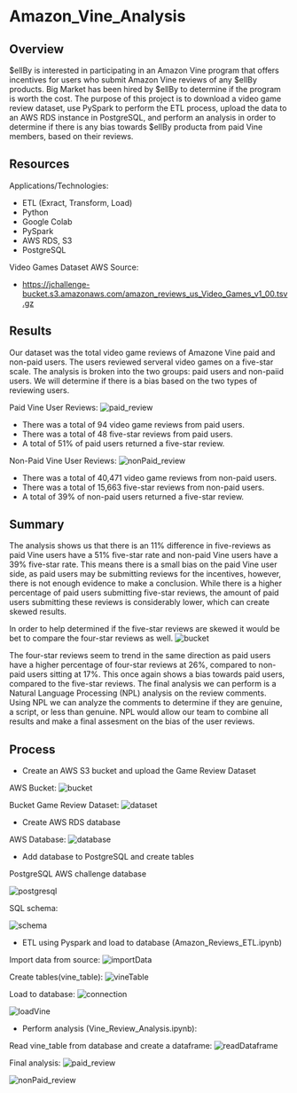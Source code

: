 # Amazon_Vine_Analysis
## Overview
$ellBy is interested in participating in an Amazon Vine program that offers incentives for users who submit Amazon Vine reviews of any $ellBy products. Big Market has been hired by $ellBy to determine if the program is worth the cost. The purpose of this project is to download a video game review dataset, use PySpark to perform the ETL process, upload the data to an AWS RDS instance in PostgreSQL, and perform an analysis in order to determine if there is any bias towards $ellBy producta from paid Vine members, based on their reviews.  
## Resources


Applications/Technologies:

-	ETL (Exract, Transform, Load)
-	Python
-	Google Colab
-	PySpark
-	AWS RDS, S3
-	PostgreSQL

Video Games Dataset AWS Source: 

-	https://jchallenge-bucket.s3.amazonaws.com/amazon_reviews_us_Video_Games_v1_00.tsv.gz



## Results
Our dataset was the total video game reviews of Amazone Vine paid and non-paid users. The users reviewed serveral video games on a five-star scale. The analysis is broken into the two groups: paid users and non-paiid users. We will determine if there is a bias based on the two types of reviewing users.

Paid Vine User Reviews:
![paid_review](https://github.com/JoseEspinosaTello/Amazon_Vine_Analysis/blob/main/Resources/paid_review.png)
-	There was a total of 94 video game reviews from paid users.
-	There was a total of 48 five-star reviews from paid users.
-	A total of 51% of paid users returned a five-star review.

Non-Paid Vine User Reviews:
![nonPaid_review](https://github.com/JoseEspinosaTello/Amazon_Vine_Analysis/blob/main/Resources/nonPaid_reviewpng.png)
-	There was a total of 40,471 video game reviews from non-paid users.
-	There was a total of 15,663 five-star reviews from non-paid users.
-	A total of 39% of non-paid users returned a five-star review.

## Summary

The analysis shows us that there is an 11% difference in five-reviews as paid Vine users have a 51% five-star rate and non-paid Vine users have a 39% five-star rate. This means there is a small bias on the paid Vine user side, as paid users may be submitting reviews for the incentives, however, there is not enough evidence to make a conclusion. While there is a higher percentage of paid users submitting five-star reviews, the amount of paid users submitting these reviews is considerably lower, which can create skewed results.

In order to help determined if the five-star reviews are skewed it would be bet to compare the four-star reviews as well.
![bucket](https://github.com/JoseEspinosaTello/Amazon_Vine_Analysis/blob/main/Resources/4star.png)

The four-star reviews seem to trend in the same direction as paid users have a higher percentage of four-star reviews at 26%, compared to non-paid users sitting at 17%. This once again shows a bias towards paid users, compared to the five-star reviews. The final analysis we can perform is a Natural Language Processing (NPL) analysis on the review comments. Using NPL we can analyze the comments to determine if they are genuine, a script, or less than genuine. NPL would allow our team to combine all results and make a final assesment on the bias of the user reviews.

## Process

-	Create an AWS S3 bucket and upload the Game Review Dataset

AWS Bucket:
![bucket](https://github.com/JoseEspinosaTello/Amazon_Vine_Analysis/blob/main/Resources/bucket.png)

Bucket Game Review Dataset:
![dataset](https://github.com/JoseEspinosaTello/Amazon_Vine_Analysis/blob/main/Resources/dataset.png)

-	Create AWS RDS database

AWS Database:
![database](https://github.com/JoseEspinosaTello/Amazon_Vine_Analysis/blob/main/Resources/database.png)

-	Add database to PostgreSQL and create tables

PostgreSQL AWS challenge database 

![postgresql](https://github.com/JoseEspinosaTello/Amazon_Vine_Analysis/blob/main/Resources/postgresql.png)

SQL schema:

![schema](https://github.com/JoseEspinosaTello/Amazon_Vine_Analysis/blob/main/Resources/schema.png)

-	ETL using Pyspark and load to database (Amazon_Reviews_ETL.ipynb)

Import data from source:
![importData](https://github.com/JoseEspinosaTello/Amazon_Vine_Analysis/blob/main/Resources/importData.png)

Create tables(vine_table): 
![vineTable](https://github.com/JoseEspinosaTello/Amazon_Vine_Analysis/blob/main/Resources/vineTable.png)

Load to database:
![connection](https://github.com/JoseEspinosaTello/Amazon_Vine_Analysis/blob/main/Resources/connection.png)

![loadVine](https://github.com/JoseEspinosaTello/Amazon_Vine_Analysis/blob/main/Resources/loadVine.png)

-	Perform analysis (Vine_Review_Analysis.ipynb):

Read vine_table from database and create a dataframe:
![readDataframe](https://github.com/JoseEspinosaTello/Amazon_Vine_Analysis/blob/main/Resources/readDataframe.png)

Final analysis:
![paid_review](https://github.com/JoseEspinosaTello/Amazon_Vine_Analysis/blob/main/Resources/paid_review.png)

![nonPaid_review](https://github.com/JoseEspinosaTello/Amazon_Vine_Analysis/blob/main/Resources/nonPaid_reviewpng.png)